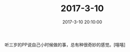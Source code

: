﻿---
title: 2017-3-10
date: 2017-3-10 20:10:00
tags:
categories: 爸爸
---
听三岁的PP说自己小时候做的事，总有种很奇妙的感觉。[嘻嘻] 